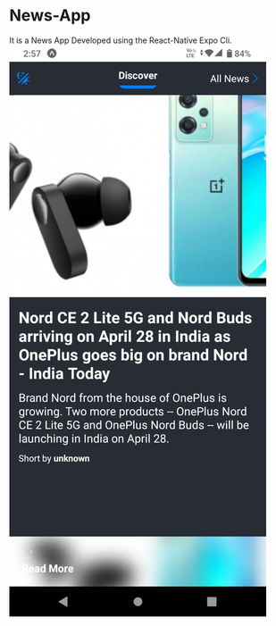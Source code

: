 # News-App
 It is a News App Developed using the React-Native Expo Cli.
![Screenshot](screenshot.jpeg)